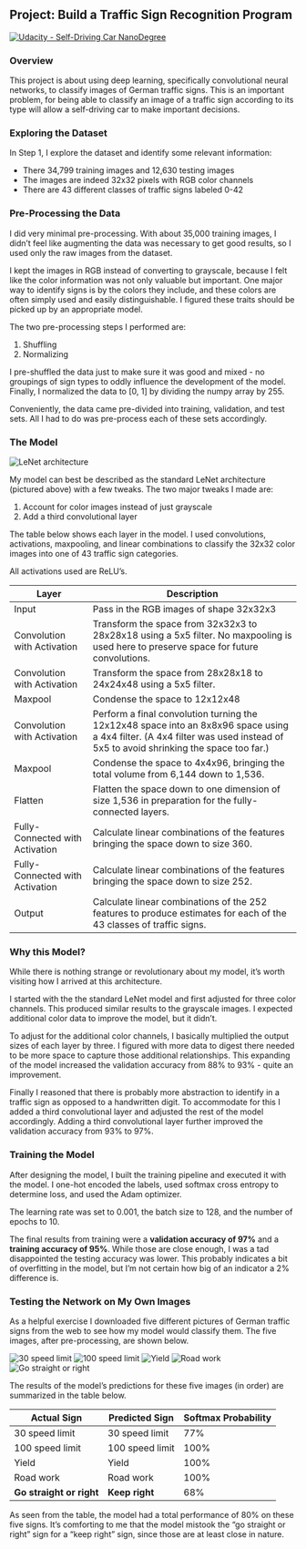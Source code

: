 ## Project: Build a Traffic Sign Recognition Program
[![Udacity - Self-Driving Car NanoDegree](https://s3.amazonaws.com/udacity-sdc/github/shield-carnd.svg)](http://www.udacity.com/drive)

### Overview

This project is about using deep learning, specifically convolutional neural networks, to classify images of German traffic signs. This is an important problem, for being able to classify an image of a traffic sign according to its type will allow a self-driving car to make important decisions.

### Exploring the Dataset
In Step 1, I explore the dataset and identify some relevant information:
 * There 34,799 training images and 12,630 testing images
 * The images are indeed 32x32 pixels with RGB color channels
 * There are 43 different classes of traffic signs labeled 0-42

### Pre-Processing the Data
I did very minimal pre-processing. With about 35,000 training images, I didn’t feel like augmenting the data was necessary to get good results, so I used only the raw images from the dataset.

I kept the images in RGB instead of converting to grayscale, because I felt like the color information was not only valuable but important. One major way to identify signs is by the colors they include, and these colors are often simply used and easily distinguishable. I figured these traits should be picked up by an appropriate model.

The two pre-processing steps I performed are:
 1. Shuffling
 2. Normalizing

I pre-shuffled the data just to make sure it was good and mixed - no groupings of sign types to oddly influence the development of the model. Finally, I normalized the data to [0, 1] by dividing the numpy array by 255.

Conveniently, the data came pre-divided into training, validation, and test sets. All I had to do was pre-process each of these sets accordingly.

### The Model

![LeNet architecture](https://github.com/SealedSaint/CarND-Term1-P2/blob/master/lenet.png)

My model can best be described as the standard LeNet architecture (pictured above) with a few tweaks. The two major tweaks I made are:
 1. Account for color images instead of just grayscale
 2. Add a third convolutional layer

The table below shows each layer in the model. I used convolutions, activations, maxpooling, and linear combinations to classify the 32x32 color images into one of 43 traffic sign categories.

All activations used are ReLU’s.


|Layer     |Description
| -------- | ---------- 
|Input     |Pass in the RGB images of shape 32x32x3
|Convolution with Activation  |Transform the space from 32x32x3 to 28x28x18 using a 5x5 filter. No maxpooling is used here to preserve space for future convolutions.
|Convolution with Activation  |Transform the space from 28x28x18 to 24x24x48 using a 5x5 filter.
|Maxpool  |Condense the space to 12x12x48
|Convolution with Activation  |Perform a final convolution turning the 12x12x48 space into an 8x8x96 space using a 4x4 filter. (A 4x4 filter was used instead of 5x5 to avoid shrinking the space too far.)
|Maxpool  |Condense the space to 4x4x96, bringing the total volume from 6,144 down to 1,536.
|Flatten  |Flatten the space down to one dimension of size 1,536 in preparation for the fully-connected layers.
|Fully-Connected with Activation  |Calculate linear combinations of the features bringing the space down to size 360.
|Fully-Connected with Activation  |Calculate linear combinations of the features bringing the space down to size 252.
|Output  |Calculate linear combinations of the 252 features to produce estimates for each of the 43 classes of traffic signs.

### Why this Model?
While there is nothing strange or revolutionary about my model, it’s worth visiting how I arrived at this architecture.

I started with the the standard LeNet model and first adjusted for three color channels. This produced similar results to the grayscale images. I expected additional color data to improve the model, but it didn’t.

To adjust for the additional color channels, I basically multiplied the output sizes of each layer by three. I figured with more data to digest there needed to be more space to capture those additional relationships. This expanding of the model increased the validation accuracy from 88% to 93% - quite an improvement.

Finally I reasoned that there is probably more abstraction to identify in a traffic sign as opposed to a handwritten digit. To accommodate for this I added a third convolutional layer and adjusted the rest of the model accordingly. Adding a third convolutional layer further improved the validation accuracy from 93% to 97%.

### Training the Model
After designing the model, I built the training pipeline and executed it with the model. I one-hot encoded the labels, used softmax cross entropy to determine loss, and used the Adam optimizer.

The learning rate was set to 0.001, the batch size to 128, and the number of epochs to 10.

The final results from training were a **validation accuracy of 97%** and a **training accuracy of 95%**. While those are close enough, I was a tad disappointed the testing accuracy was lower. This probably indicates a bit of overfitting in the model, but I’m not certain how big of an indicator a 2% difference is.

### Testing the Network on My Own Images
As a helpful exercise I downloaded five different pictures of German traffic signs from the web to see how my model would classify them. The five images, after pre-processing, are shown below.

![30 speed limit](https://github.com/SealedSaint/CarND-Term1-P2/blob/master/Downloaded_Signs/30%20speed.png)
![100 speed limit](https://github.com/SealedSaint/CarND-Term1-P2/blob/master/Downloaded_Signs/100%20speed.png)
![Yield](https://github.com/SealedSaint/CarND-Term1-P2/blob/master/Downloaded_Signs/yield.png)
![Road work](https://github.com/SealedSaint/CarND-Term1-P2/blob/master/Downloaded_Signs/road%20work.png)
![Go straight or right](https://github.com/SealedSaint/CarND-Term1-P2/blob/master/Downloaded_Signs/straight%20or%20right.png)

The results of the model’s predictions for these five images (in order) are summarized in the table below.

|Actual Sign  |Predicted Sign  |Softmax Probability
|------------ |------------ |----
|30 speed limit  |30 speed limit  |77%
|100 speed limit  |100 speed limit  |100%
|Yield  |Yield  |100%
|Road work  |Road work  |100%
|**Go straight or right**  |**Keep right**  |68%

As seen from the table, the model had a total performance of 80% on these five signs. It’s comforting to me that the model mistook the “go straight or right” sign for a “keep right” sign, since those are at least close in nature.
